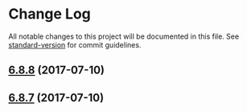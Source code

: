 # Change Log

All notable changes to this project will be documented in this file.
See [standard-version](https://github.com/conventional-changelog/standard-version) for commit guidelines.

<a name="6.8.8"></a>
## [6.8.8](https://github.com/koddsson/cf-ui/compare/cf-component-modal@6.8.7...cf-component-modal@6.8.8) (2017-07-10)




<a name="6.8.7"></a>
## [6.8.7](https://github.com/koddsson/cf-ui/compare/cf-component-modal@6.8.6...cf-component-modal@6.8.7) (2017-07-10)

